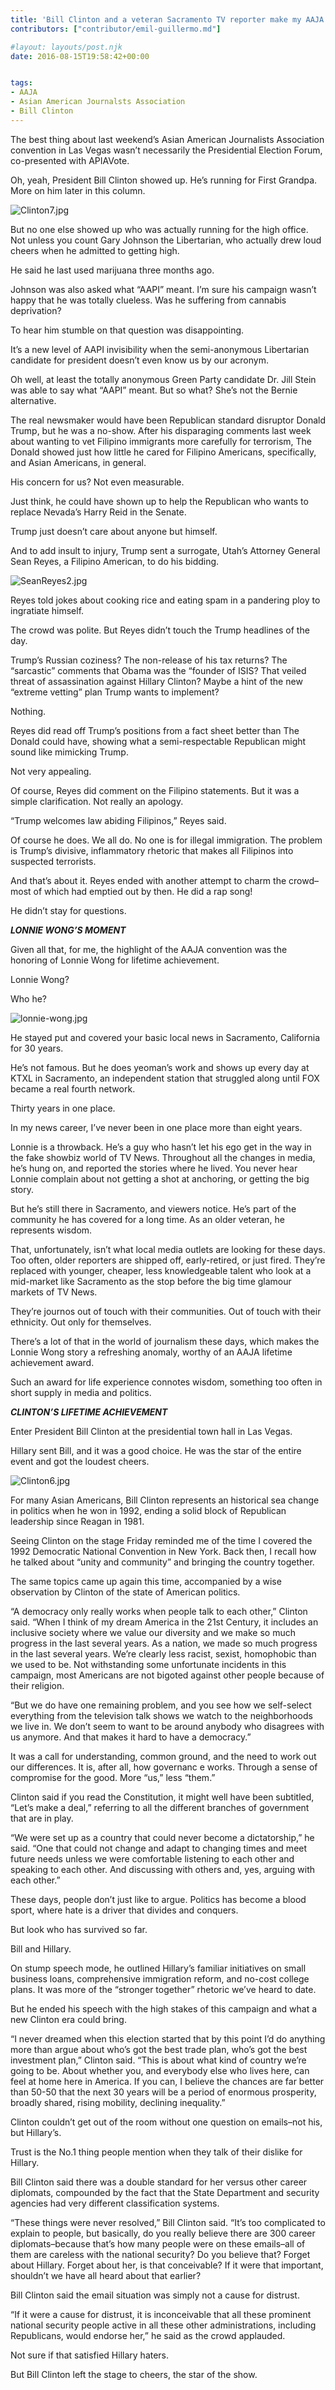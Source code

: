 ```yaml
---
title: 'Bill Clinton and a veteran Sacramento TV reporter make my AAJA'
contributors: ["contributor/emil-guillermo.md"]

#layout: layouts/post.njk
date: 2016-08-15T19:58:42+00:00


tags:
- AAJA
- Asian American Journalsts Association
- Bill Clinton
---
```


The best thing about last weekend’s Asian American Journalists Association convention in Las Vegas wasn’t necessarily the Presidential Election Forum, co-presented with APIAVote.

Oh, yeah, President Bill Clinton showed up. He’s running for First Grandpa. More on him later in this column.

![Clinton7.jpg](/uploads/Clinton7.jpg)

But no one else showed up who was actually running for the high office. Not unless you count Gary Johnson the Libertarian, who actually drew loud cheers when he admitted to getting high.

He said he last used marijuana three months ago.

Johnson was also asked what “AAPI” meant. I’m sure his campaign wasn’t happy that he was totally clueless. Was he suffering from cannabis deprivation?

To hear him stumble on that question was disappointing.

It’s a new level of AAPI invisibility when the semi-anonymous Libertarian candidate for president doesn’t even know us by our acronym.

Oh well, at least the totally anonymous Green Party candidate Dr. Jill Stein was able to say what “AAPI” meant. But so what? She’s not the Bernie alternative.

The real newsmaker would have been Republican standard disruptor Donald Trump, but he was a no-show. After his disparaging comments last week about wanting to vet Filipino immigrants more carefully for terrorism, The Donald showed just how little he cared for Filipino Americans, specifically, and Asian  Americans, in general.

His concern for us? Not even measurable.

Just think, he could have shown up to help the Republican who wants to replace Nevada’s Harry Reid in the Senate.

Trump just doesn’t care about anyone but himself.

And to add insult to injury, Trump sent a surrogate, Utah’s Attorney General Sean Reyes, a Filipino American, to do his bidding.

![SeanReyes2.jpg](/uploads/SeanReyes2.jpg)

Reyes told jokes about cooking rice and eating spam in a pandering ploy to ingratiate himself.

The crowd was polite. But Reyes didn’t touch the Trump headlines of the day.

Trump’s Russian coziness? The non-release of his tax returns? The “sarcastic” comments that Obama was the “founder of ISIS? That veiled threat of assassination against Hillary Clinton? Maybe a hint of the new “extreme vetting” plan Trump wants to implement?

Nothing.

Reyes did read off Trump’s positions from a fact sheet better than The Donald could have, showing what a semi-respectable Republican might sound like mimicking Trump.

Not very appealing.

Of course, Reyes did comment on the Filipino statements. But it was a simple clarification. Not really an apology.

“Trump welcomes law abiding Filipinos,” Reyes said.

Of course he does. We all do. No one is for illegal immigration. The problem is Trump’s divisive, inflammatory rhetoric that makes all Filipinos into suspected terrorists.

And that’s about it. Reyes ended with another attempt to charm the crowd–most of which had emptied out by then. He did a rap song!

He didn’t stay for questions.

_**LONNIE WONG’S MOMENT**_

Given all that, for me, the highlight of the AAJA convention was the honoring of Lonnie Wong for lifetime achievement.

Lonnie Wong?

Who he?

![lonnie-wong.jpg](/uploads/lonnie-wong.jpg)

He stayed put and covered your basic local news in Sacramento, California for 30 years.

He’s not famous. But he does yeoman’s work and shows up every day at KTXL in Sacramento, an independent station that struggled along until FOX became a real fourth network.

Thirty years in one place.

In my news career, I’ve never been in one place more than eight years.

Lonnie is a throwback. He’s a guy who hasn’t let his ego get in the way in the
fake showbiz world of TV News. Throughout all the changes in media, he’s hung
on, and reported the stories where he lived. You never hear Lonnie complain
about not getting a shot at anchoring, or getting the big story.

But he’s still there in Sacramento, and viewers notice. He’s part of the community he has covered for a long time. As an older veteran, he represents wisdom.

That, unfortunately, isn’t what local media outlets are looking for these days. Too often, older reporters are shipped off, early-retired, or just fired. They’re replaced with younger, cheaper, less knowledgeable talent who look at a mid-market like Sacramento as the stop before the big time glamour markets of TV News.

They’re journos out of touch with their communities. Out of touch with their ethnicity. Out only for themselves.

There’s a lot of that in the world of journalism these days, which makes the Lonnie Wong story a refreshing anomaly, worthy of an AAJA lifetime achievement award.

Such an award for life experience connotes wisdom, something too often in short supply in media and politics.

_**CLINTON’S LIFETIME ACHIEVEMENT**_

Enter President Bill Clinton at the presidential town hall in Las Vegas.

Hillary sent Bill, and it was a good choice. He was the star of the entire event and got the loudest cheers.

![Clinton6.jpg](/uploads/Clinton6.jpg)

For many Asian Americans, Bill Clinton represents an historical sea change in politics when he won in 1992, ending a solid block of Republican leadership since Reagan in 1981.

Seeing Clinton on the stage Friday reminded me of the time I covered the 1992 Democratic National Convention in New York. Back then, I recall how he talked about “unity and community” and bringing the country together.

The same topics came up again this time, accompanied by a wise observation by Clinton of the state of American politics.

“A democracy only really works when people talk to each other,” Clinton said. “When I think of my dream America in the 21st Century, it includes an inclusive society where we value our diversity and we make so much progress in the last several years. As a nation, we made so much progress in the last several years. We’re clearly less racist, sexist, homophobic than we used to be. Not withstanding some unfortunate incidents in this campaign, most Americans are not bigoted against other people because of their religion.

“But we do have one remaining problem, and you see how we self-select everything from the television talk shows we watch to the neighborhoods we live in. We don’t seem to want to be around anybody who disagrees with us anymore. And that makes it hard to have a democracy.”

It was a call for understanding, common ground, and the need to work out our differences. It is, after all, how governanc e works. Through a sense of compromise for the good. More “us,” less “them.”

Clinton said if you read the Constitution, it might well have been subtitled, “Let’s make a deal,” referring to all the different branches of government that are in play.

“We were set up as a country that could never become a dictatorship,” he said. “One that could not change and adapt to changing times and meet future needs unless we were comfortable listening to each other and speaking to each other. And discussing with others and, yes, arguing with each other.”

These days, people don’t just like to argue. Politics has become a blood sport, where hate is a driver that divides and conquers.

But look who has survived so far.

Bill and Hillary.

On stump speech mode, he outlined Hillary’s familiar initiatives on small business loans, comprehensive immigration reform, and no-cost college plans. It was more of the “stronger together” rhetoric we’ve heard to date.

But he ended his speech with the high stakes of this campaign and what a new Clinton era could bring.

“I never dreamed when this election started that by this point I’d do anything more than argue about who’s got the best trade plan, who’s got the best investment plan,” Clinton said. “This is about what kind of country we’re going to be. About whether you, and everybody else who lives here, can feel at home here in America. If you can, I believe the chances are far better than 50-50 that the next 30 years will be a period of enormous prosperity, broadly shared, rising mobility, declining inequality.”

Clinton couldn’t get out of the room without one question on emails–not his, but Hillary’s.

Trust is the No.1 thing people mention when they talk of their dislike for Hillary.

Bill Clinton said there was a double standard for her versus other career diplomats, compounded by the fact that the State Department and security agencies had very different classification systems.

“These things were never resolved,” Bill Clinton said. “It’s too complicated to explain to people, but basically, do you really believe there are 300 career diplomats–because that’s how many people were on these emails–all of them are careless with the national security? Do you believe that? Forget about Hillary. Forget about her, is that conceivable? If it were that important, shouldn’t we have all heard about that earlier?

Bill Clinton said the email situation was simply not a cause for distrust.

“If it were a cause for distrust, it is inconceivable that all these prominent national security people active in all these other administrations, including Republicans, would endorse her,” he said as the crowd applauded.

Not sure if that satisfied Hillary haters.

But Bill Clinton left the stage to cheers, the star of the show.
